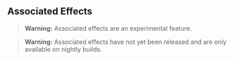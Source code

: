 ## Associated Effects

> **Warning:** Associated effects are an experimental feature. 

> **Warning:** Associated effects have not yet been released and are only
> available on nightly builds. 
